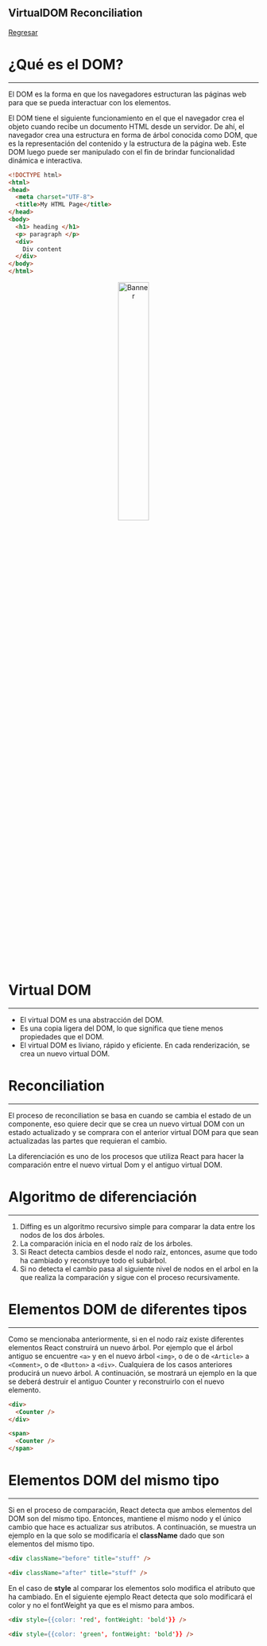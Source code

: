 ## VirtualDOM Reconciliation

[Regresar](/CodingBootcampsESPOL-FPR/)

¿Qué es el DOM?
===========

* * *
 El DOM es la forma en que los navegadores estructuran las páginas web para que se pueda interactuar con los elementos. 

El DOM tiene el siguiente funcionamiento en el que el navegador crea el objeto cuando recibe un documento HTML desde un servidor. De ahí, el navegador crea una estructura en forma de árbol conocida como DOM, que es la representación del contenido y la estructura de la página web. Este DOM luego puede ser manipulado con el fin de brindar funcionalidad dinámica e interactiva.

```html
<!DOCTYPE html>
<html>
<head>
  <meta charset="UTF-8">
  <title>My HTML Page</title>
</head>
<body>
  <h1> heading </h1>
  <p> paragraph </p>
  <div>
    Div content
  </div>
</body>
</html>
```

<p align="center">
<img src="https://media.licdn.com/dms/image/D4D12AQF5zAh2WujYfw/article-inline_image-shrink_1500_2232/0/1678537802484?e=1688601600&v=beta&t=HRuCIV83RX_kxRGC5MRjtXVYnJdShY_vY9UFYonhHh8" width="35%" alt="Banner"/>
</p>

Virtual DOM
===========

* * *

* El virtual DOM es una abstracción del DOM. 
* Es una copia ligera del DOM, lo que significa que tiene menos propiedades que el DOM.
* El virtual DOM es liviano, rápido y eficiente. En cada renderización, se crea un nuevo virtual DOM.

Reconciliation
===========

* * *

El proceso de reconciliation se basa en cuando se cambia el estado de un componente, eso quiere decir que se crea un nuevo virtual DOM con un estado actualizado y se comprara con el anterior virtual DOM para que sean actualizadas las partes que requieran el cambio.

La diferenciación es uno de los procesos que utiliza React para hacer la comparación entre el nuevo virtual Dom y el antiguo virtual DOM. 

Algoritmo de diferenciación
===========

* * *

1. Diffing es un algoritmo recursivo simple para comparar la data entre los nodos de los dos árboles. 
2. La comparación inicia en el nodo raíz de los árboles. 
3. Si React detecta cambios desde el nodo raíz, entonces, asume que todo ha cambiado y reconstruye todo el subárbol. 
4. Si no detecta el cambio pasa al siguiente nivel de nodos en el arbol en la que realiza la comparación y sigue con el proceso recursivamente.

Elementos DOM de diferentes tipos
===========

* * *
Como se mencionaba anteriormente, si en el nodo raíz existe diferentes elementos React construirá un nuevo árbol. Por ejemplo que el árbol antiguo se encuentre ```<a>``` y en el nuevo árbol ```<img>```, o de o de ```<Article>``` a ```<Comment>```, o de ```<Button>``` a ```<div>```. Cualquiera de los casos anteriores producirá un nuevo árbol. A continuación, se mostrará un ejemplo en la que se deberá destruir el antiguo Counter y reconstruirlo con el nuevo elemento.

```html
<div>
  <Counter />
</div>

<span>
  <Counter />
</span>
```

Elementos DOM del mismo tipo
===========

* * *

Si en el proceso de comparación, React detecta que ambos elementos del DOM son del mismo tipo. Entonces, mantiene el mismo nodo y el único cambio que hace es actualizar sus atributos. A continuación, se muestra un ejemplo en la que solo se modificaría el **className** dado que son elementos del mismo tipo.

```html
<div className="before" title="stuff" />

<div className="after" title="stuff" />
```
En el caso de **style** al comparar los elementos solo modifica el atributo que ha cambiado. En el siguiente ejemplo React detecta que solo modificará el color y no el fontWeight ya que es el mismo para ambos. 

```html
<div style={{color: 'red', fontWeight: 'bold'}} />

<div style={{color: 'green', fontWeight: 'bold'}} />
```